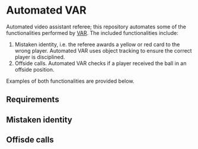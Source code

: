 # Automated VAR

Automated video assistant referee; this repository automates some of the functionalities performed by [VAR](https://www.premierleague.com/VAR). The included functionalities include: 

1. Mistaken identity, i.e. the referee awards a yellow or red card to the wrong player. Automated VAR uses object tracking to ensure the correct player is disciplined.
2. Offside calls. Automated VAR checks if a player received the ball in an offside position. 

Examples of both functionalities are provided below.

## Requirements

## Mistaken identity

## Offisde calls
